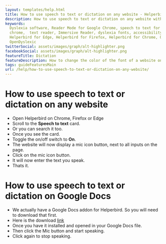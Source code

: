 ```yaml
---
layout: templates/help.html
title: How to use speech to text or dictation on any website - Helperbird
description: How to use speech to text or dictation on any website with Helperbirds Chrome, Firefox, Edge and Safari extension.
keywords:
  Dyslexia software, Reader Mode for Google Chrome, speech to text for chrome, Text to speech for
  chrome,  text reader, Immersive Reader, dyslexia fonts, accessibility software, dyslexia software,
  Helperbird for Edge, Helperbird for Firefox, Helperbird for Chrome, Opendyslexic for Chrome,
  OpenDyslexic
twitterSocial: assets/images/graph/alt-highlighter.png
facebookSocial: assets/images/graph/alt-highlighter.png
featureTitle: Dictation
featureDescription: How to change the color of the font of a website on Safrai, Chrome, Firefox or Edge.
tags: guideFeaturesMain
url: /help/how-to-use-speech-to-text-or-dictation-on-any-website/
---
```



# How to use speech to text or dictation on any website
- Open Helperbird on Chrome, Firefox or Edge
- Scroll to the **Speech to text** card.
- Or you can search it too.
- Once you see the card.
- Toggle the on/off switch to **On**.
- The website will now display a mic icon button, next to all inputs on the page.
- Click on the mic icon button.
- It will now enter the text you speak.
- Thats it.


# How to use speech to text or dictation on Google Docs
- We actually have a Google Docs addon for Helperbird. So you will need to download that first.
- Here is the download [link](https://workspace.google.com/marketplace/app/helperbird/844716805038)
- Once you have it installed and opened in your Google Docs file.
- Then click the Mic button and start speaking.
- Click again to stop speaking.